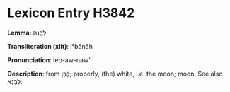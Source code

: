 # Lexicon Entry H3842

**Lemma**: לְבָנָה

**Transliteration (xlit)**: lᵉbânâh

**Pronunciation**: leb-aw-naw'

**Description**:
from לָבַן; properly, (the) white, i.e. the moon; moon. See also לְבָנָא.
